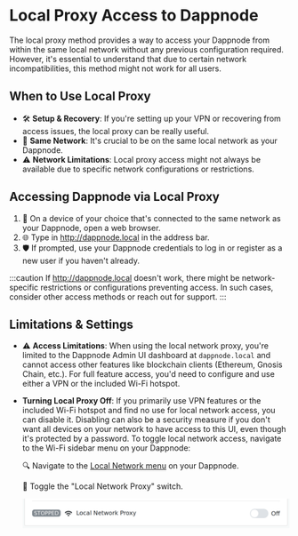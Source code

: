 # Local Proxy Access to Dappnode

The local proxy method provides a way to access your Dappnode from within the same local network without any previous configuration required. However, it's essential to understand that due to certain network incompatibilities, this method might not work for all users.

## When to Use Local Proxy

- 🛠 **Setup & Recovery**: If you're setting up your VPN or recovering from access issues, the local proxy can be really useful.
- 📡 **Same Network**: It's crucial to be on the same local network as your Dappnode.
- ⚠️ **Network Limitations**: Local proxy access might not always be available due to specific network configurations or restrictions.

## Accessing Dappnode via Local Proxy

1. 📱 On a device of your choice that's connected to the same network as your Dappnode, open a web browser.
2. 🌐 Type in http://dappnode.local in the address bar.
3. 🛡 If prompted, use your Dappnode credentials to log in or register as a new user if you haven't already.

:::caution
If http://dappnode.local doesn't work, there might be network-specific restrictions or configurations preventing access. In such cases, consider other access methods or reach out for support.
:::

## Limitations & Settings

- ⚠️ **Access Limitations**: When using the local network proxy, you're limited to the Dappnode Admin UI dashboard at `dappnode.local` and cannot access other features like blockchain clients (Ethereum, Gnosis Chain, etc.). For full feature access, you'd need to configure and use either a VPN or the included Wi-Fi hotspot.
  
- **Turning Local Proxy Off**: If you primarily use VPN features or the included Wi-Fi hotspot and find no use for local network access, you can disable it. Disabling can also be a security measure if you don't want all devices on your network to have access to this UI, even though it's protected by a password. To toggle local network access, navigate to the Wi-Fi sidebar menu on your Dappnode:

    🔍 Navigate to the [Local Network menu](http://my.dappnode/wireless-network/local) on your Dappnode.

    🔧 Toggle the "Local Network Proxy" switch.

    <p align="center">
    <img src="/img/local-proxy-switch.png" alt="Dappnode Local Proxy Switch" width="600" />
    </p>

